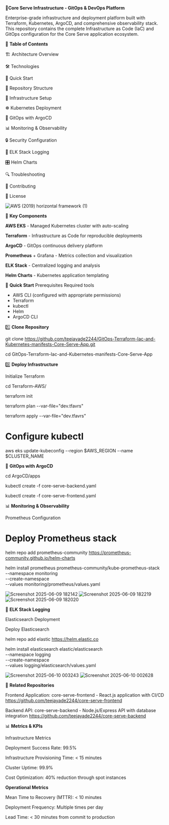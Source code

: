 🚀**Core Serve Infrastructure - GitOps & DevOps Platform**

Enterprise-grade infrastructure and deployment platform built with Terraform, Kubernetes, ArgoCD, and comprehensive observability stack. 
This repository contains the complete Infrastructure as Code (IaC) and GitOps configuration for the Core Serve application ecosystem.

📌 **Table of Contents**

🏗️ Architecture Overview

🛠️ Technologies

🚀 Quick Start

📂 Repository Structure

🔧 Infrastructure Setup

☸️ Kubernetes Deployment

🔄 GitOps with ArgoCD

📊 Monitoring & Observability

🔒 Security Configuration

📝 ELK Stack Logging

🎛️ Helm Charts

🔍 Troubleshooting

🤝 Contributing

📜 License

![AWS (2019) horizontal framework (1)](https://github.com/user-attachments/assets/21f13e2e-f5d4-459c-b5b7-e9f5f2966b23)

🎯 **Key Components**

**AWS EKS** - Managed Kubernetes cluster with auto-scaling

**Terraform** - Infrastructure as Code for reproducible deployments

**ArgoCD** - GitOps continuous delivery platform

**Prometheus** + Grafana - Metrics collection and visualization

**ELK Stack** - Centralized logging and analysis

**Helm Charts** - Kubernetes application templating

🚀 **Quick Start**
Prerequisites
Required tools
- AWS CLI (configured with appropriate permissions)
- Terraform 
- kubectl 
- Helm 
- ArgoCD CLI

1️⃣ **Clone Repository**

git clone https://github.com/teejayade2244/GitOps-Terraform-Iac-and-Kubernetes-manifests-Core-Serve-App.git

cd GitOps-Terraform-Iac-and-Kubernetes-manifests-Core-Serve-App

3️⃣ **Deploy Infrastructure**

Initialize Terraform

cd Terraform-AWS/

terraform init

terraform plan --var-file="dev.tfavrs"

terraform apply --var-file="dev.tfavrs"

# Configure kubectl

aws eks update-kubeconfig --region $AWS_REGION --name $CLUSTER_NAME

🔄 **GitOps with ArgoCD**

cd ArgoCD/apps

kubectl create -f core-serve-backend.yaml

kubectl create -f core-serve-frontend.yaml

📊 **Monitoring & Observability**

Prometheus Configuration

# Deploy Prometheus stack

helm repo add prometheus-community https://prometheus-community.github.io/helm-charts

helm install prometheus prometheus-community/kube-prometheus-stack \
  --namespace monitoring \
  --create-namespace \
  --values monitoring/prometheus/values.yaml
  
![Screenshot 2025-06-09 182142](https://github.com/user-attachments/assets/84c9ddc1-600e-4d7c-8a27-c613b0ae6cc6)
![Screenshot 2025-06-09 182219](https://github.com/user-attachments/assets/92b866b8-3ae6-4ba5-accf-0dedb82f7f2d)
![Screenshot 2025-06-09 182020](https://github.com/user-attachments/assets/474d860a-f783-4ec7-ab12-0e9dcdf66d95)

📝 **ELK Stack Logging**

Elasticsearch Deployment

Deploy Elasticsearch

helm repo add elastic https://helm.elastic.co

helm install elasticsearch elastic/elasticsearch \
  --namespace logging \
  --create-namespace \
  --values logging/elasticsearch/values.yaml
  
![Screenshot 2025-06-10 003243](https://github.com/user-attachments/assets/c708ca36-9867-4274-b62c-2f714f6fad0f)
![Screenshot 2025-06-10 002628](https://github.com/user-attachments/assets/a2ba0e10-db78-48e4-b6b3-bd5325e327b9)

🔗 **Related Repositories**

Frontend Application: core-serve-frontend - React.js application with CI/CD https://github.com/teejayade2244/core-serve-frontend

Backend API: core-serve-backend - Node.js/Express API with database integration https://github.com/teejayade2244/core-serve-backend

📊 **Metrics & KPIs**

Infrastructure Metrics

Deployment Success Rate: 99.5%

Infrastructure Provisioning Time: < 15 minutes

Cluster Uptime: 99.9%

Cost Optimization: 40% reduction through spot instances

**Operational Metrics**

Mean Time to Recovery (MTTR): < 10 minutes

Deployment Frequency: Multiple times per day

Lead Time: < 30 minutes from commit to production


